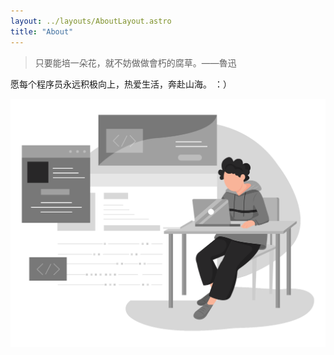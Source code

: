 ```yaml
---
layout: ../layouts/AboutLayout.astro
title: "About"
---
```


> 只要能培一朵花，就不妨做做會朽的腐草。——魯迅

愿每个程序员永远积极向上，热爱生活，奔赴山海。 ：）

<div>
  <img src="/assets/dev.svg" class="sm:w-1/2 mx-auto" alt="coding dev illustration">
</div>
